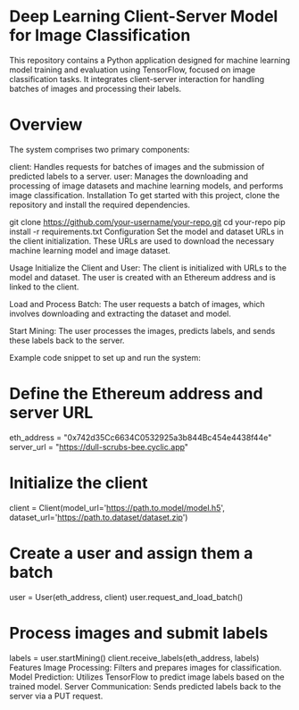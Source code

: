 # Deep Learning Client-Server Model for Image Classification
This repository contains a Python application designed for machine learning model training and evaluation using TensorFlow, focused on image classification tasks. It integrates client-server interaction for handling batches of images and processing their labels.

# Overview
The system comprises two primary components:

client: Handles requests for batches of images and the submission of predicted labels to a server.
user: Manages the downloading and processing of image datasets and machine learning models, and performs image classification.
Installation
To get started with this project, clone the repository and install the required dependencies.


git clone https://github.com/your-username/your-repo.git
cd your-repo
pip install -r requirements.txt
Configuration
Set the model and dataset URLs in the client initialization. These URLs are used to download the necessary machine learning model and image dataset.

Usage
Initialize the Client and User: The client is initialized with URLs to the model and dataset. The user is created with an Ethereum address and is linked to the client.

Load and Process Batch: The user requests a batch of images, which involves downloading and extracting the dataset and model.

Start Mining: The user processes the images, predicts labels, and sends these labels back to the server.

Example code snippet to set up and run the system:


# Define the Ethereum address and server URL
eth_address = "0x742d35Cc6634C0532925a3b844Bc454e4438f44e"
server_url = "https://dull-scrubs-bee.cyclic.app"

# Initialize the client
client = Client(model_url='https://path.to.model/model.h5', dataset_url='https://path.to.dataset/dataset.zip')

# Create a user and assign them a batch
user = User(eth_address, client)
user.request_and_load_batch()

# Process images and submit labels
labels = user.startMining()
client.receive_labels(eth_address, labels)
Features
Image Processing: Filters and prepares images for classification.
Model Prediction: Utilizes TensorFlow to predict image labels based on the trained model.
Server Communication: Sends predicted labels back to the server via a PUT request.
